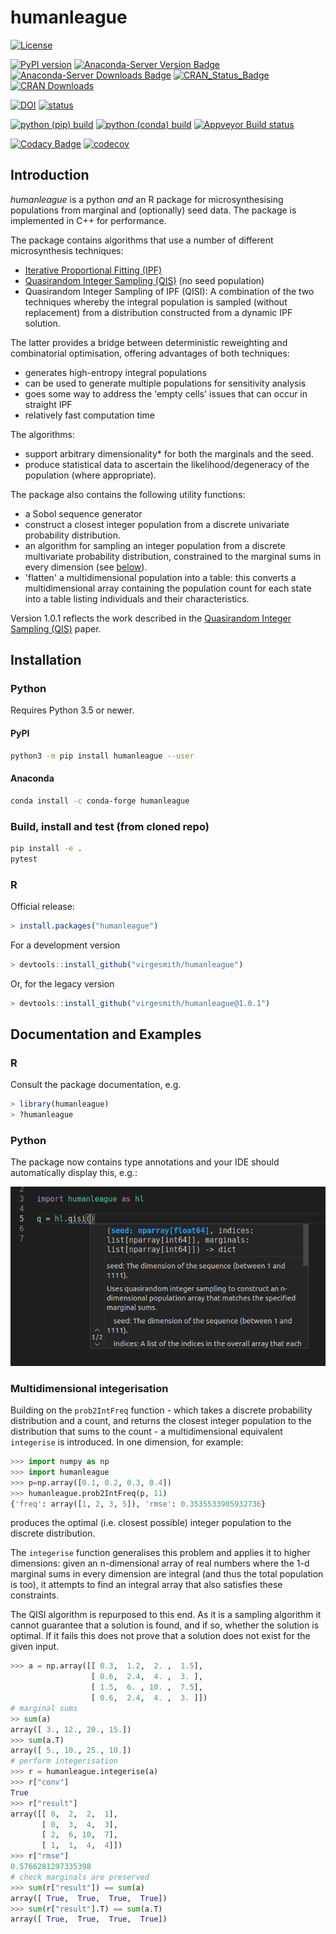 # humanleague

[![License](https://img.shields.io/github/license/mashape/apistatus.svg)](https://opensource.org/licenses/MIT)

[![PyPI version](https://badge.fury.io/py/humanleague.svg)](https://badge.fury.io/py/humanleague)
[![Anaconda-Server Version Badge](https://anaconda.org/conda-forge/humanleague/badges/version.svg)](https://anaconda.org/conda-forge/humanleague)
[![Anaconda-Server Downloads Badge](https://anaconda.org/conda-forge/humanleague/badges/downloads.svg)](https://anaconda.org/conda-forge/humanleague)
[![CRAN\_Status\_Badge](https://www.r-pkg.org/badges/version/humanleague)](https://CRAN.R-project.org/package=humanleague)
[![CRAN Downloads](https://cranlogs.r-pkg.org/badges/grand-total/humanleague?color=black)](https://cran.r-project.org/package=humanleague)

[![DOI](https://zenodo.org/badge/95961787.svg)](https://zenodo.org/badge/latestdoi/95961787)
[![status](https://joss.theoj.org/papers/d5aaf6e1c2efed431c506762622473b4/status.svg)](https://joss.theoj.org/papers/d5aaf6e1c2efed431c506762622473b4)

[![python (pip) build](https://github.com/virgesmith/humanleague/actions/workflows/pip-package.yml/badge.svg)](https://github.com/virgesmith/humanleague/actions/workflows/pip-package.yml/badge.svg)
[![python (conda) build](https://github.com/virgesmith/humanleague/actions/workflows/conda-package.yml/badge.svg)](https://github.com/virgesmith/humanleague/actions/workflows/conda-package.yml/badge.svg)
[![Appveyor Build status](https://ci.appveyor.com/api/projects/status/x9oypgryt21ndc3p?svg=true)](https://ci.appveyor.com/project/virgesmith/humanleague)

[![Codacy Badge](https://app.codacy.com/project/badge/Grade/430da36db15f46978bfccd1ad3243ae9)](https://www.codacy.com/gh/virgesmith/humanleague/dashboard?utm_source=github.com&amp;utm_medium=referral&amp;utm_content=virgesmith/humanleague&amp;utm_campaign=Badge_Grade)
[![codecov](https://codecov.io/gh/virgesmith/humanleague/branch/main/graph/badge.svg)](https://codecov.io/gh/virgesmith/humanleague)

## Introduction

*humanleague* is a python *and* an R package for microsynthesising populations from marginal and (optionally) seed data. The package is implemented in C++ for performance.

The package contains algorithms that use a number of different microsynthesis techniques:

- [Iterative Proportional Fitting (IPF)](https://en.wikipedia.org/wiki/Iterative_proportional_fitting)
- [Quasirandom Integer Sampling (QIS)](http://jasss.soc.surrey.ac.uk/20/4/14.html) (no seed population)
- Quasirandom Integer Sampling of IPF (QISI): A combination of the two techniques whereby the integral population is sampled (without replacement) from a distribution constructed from a dynamic IPF solution.

The latter provides a bridge between deterministic reweighting and combinatorial optimisation, offering advantages of both techniques:

- generates high-entropy integral populations
- can be used to generate multiple populations for sensitivity analysis
- goes some way to address the 'empty cells' issues that can occur in straight IPF
- relatively fast computation time

The algorithms:

- support arbitrary dimensionality* for both the marginals and the seed.
- produce statistical data to ascertain the likelihood/degeneracy of the population (where appropriate).

The package also contains the following utility functions:

- a Sobol sequence generator
- construct a closest integer population from a discrete univariate probability distribution.
- an algorithm for sampling an integer population from a discrete multivariate probability distribution, constrained to the marginal sums in every dimension (see [below](#multidimensional-integerisation)).
- 'flatten' a multidimensional population into a table: this converts a multidimensional array containing the population count for each state into a table listing individuals and their characteristics.

Version 1.0.1 reflects the work described in the [Quasirandom Integer Sampling (QIS)](http://jasss.soc.surrey.ac.uk/20/4/14.html) paper.

## Installation

### Python

Requires Python 3.5 or newer.

#### PyPI

```bash
python3 -m pip install humanleague --user
```

#### Anaconda

```bash
conda install -c conda-forge humanleague
```

### Build, install and test (from cloned repo)

```bash
pip install -e .
pytest
```

### R

Official release:

```r
> install.packages("humanleague")
```

For a development version

```r
> devtools::install_github("virgesmith/humanleague")
```

Or, for the legacy version

```r
> devtools::install_github("virgesmith/humanleague@1.0.1")
```

## Documentation and Examples

### R

Consult the package documentation, e.g.

```r
> library(humanleague)
> ?humanleague
```

### Python

The package now contains type annotations and your IDE should automatically display this, e.g.:

![help](./doc/help.png)

### Multidimensional integerisation

Building on the `prob2IntFreq` function - which takes a discrete probability distribution and a count, and returns the closest integer population to the distribution that sums to the count - a multidimensional equivalent `integerise` is introduced.
In one dimension, for example:

```python
>>> import numpy as np
>>> import humanleague
>>> p=np.array([0.1, 0.2, 0.3, 0.4])
>>> humanleague.prob2IntFreq(p, 11)
{'freq': array([1, 2, 3, 5]), 'rmse': 0.3535533905932736}

```

produces the optimal (i.e. closest possible) integer population to the discrete distribution.

The `integerise` function generalises this problem and applies it to higher dimensions: given an n-dimensional array of real numbers where the 1-d marginal sums in every dimension are integral (and thus the total population is too), it attempts to find an integral array that also satisfies these constraints.

The QISI algorithm is repurposed to this end. As it is a sampling algorithm it cannot guarantee that a solution is found, and if so, whether the solution is optimal. If it fails this does not prove that a solution does not exist for the given input.

```python
>>> a = np.array([[ 0.3,  1.2,  2. ,  1.5],
                  [ 0.6,  2.4,  4. ,  3. ],
                  [ 1.5,  6. , 10. ,  7.5],
                  [ 0.6,  2.4,  4. ,  3. ]])
# marginal sums
>> sum(a)
array([ 3., 12., 20., 15.])
>>> sum(a.T)
array([ 5., 10., 25., 10.])
# perform integerisation
>>> r = humanleague.integerise(a)
>>> r["conv"]
True
>>> r["result"]
array([[ 0,  2,  2,  1],
       [ 0,  3,  4,  3],
       [ 2,  6, 10,  7],
       [ 1,  1,  4,  4]])
>>> r["rmse"]
0.5766281297335398
# check marginals are preserved
>>> sum(r["result"]) == sum(a)
array([ True,  True,  True,  True])
>>> sum(r["result"].T) == sum(a.T)
array([ True,  True,  True,  True])
```
